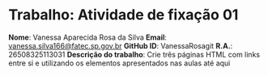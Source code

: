 # Trabalho: Atividade de fixação 01
**Nome**: Vanessa Aparecida Rosa da Silva
**Email**: vanessa.silva166@fatec.sp.gov.br
**GitHub ID**: VanessaRosagit
**R.A.**: 26508325113031
**Descrição do trabalho**:
Crie três páginas HTML com links entre si e utilizando os elementos apresentados nas aulas até aqui